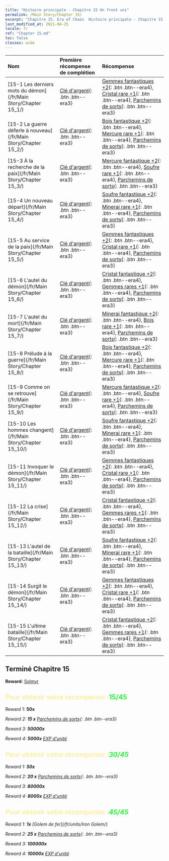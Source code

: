 ```yaml
---
title: "Histoire principale - Chapitre 15 Un front uni"
permalink: /Main Story/Chapter 15/
excerpt: "Chapitre 15. Era of Chaos  Histoire principale - Chapitre 15. Un front uni"
last_modified_at: 2021-04-25
locale: fr
ref: "Chapter 15.md"
toc: false
classes: wide
---
```


  | Nom |  Première récompense de complétion | Récompense |
  |:------------|:------------|:------------| 
  | [15-1 Les derniers mots du démon](/fr/Main Story/Chapter 15_1/) | [Clé d'argent](/ItemsFR/con_693/){: .btn .btn--era3} | [Gemmes fantastiques +2](/ItemsFR/mat_51/){: .btn .btn--era4}, [Cristal rare +1](/ItemsFR/mat_45/){: .btn .btn--era4}, [Parchemins de sorts](/ItemsFR/con_694/){: .btn .btn--era3} |
  | [15-2 La guerre déferle à nouveau](/fr/Main Story/Chapter 15_2/) | [Clé d'argent](/ItemsFR/con_693/){: .btn .btn--era3} | [Bois fantastique +2](/ItemsFR/mat_48/){: .btn .btn--era4}, [Mercure rare +1](/ItemsFR/mat_42/){: .btn .btn--era4}, [Parchemins de sorts](/ItemsFR/con_694/){: .btn .btn--era3} |
  | [15-3 À la recherche de la paix](/fr/Main Story/Chapter 15_3/) | [Clé d'argent](/ItemsFR/con_693/){: .btn .btn--era3} | [Mercure fantastique +2](/ItemsFR/mat_49/){: .btn .btn--era4}, [Soufre rare +1](/ItemsFR/mat_43/){: .btn .btn--era4}, [Parchemins de sorts](/ItemsFR/con_694/){: .btn .btn--era3} |
  | [15-4 Un nouveau départ](/fr/Main Story/Chapter 15_4/) | [Clé d'argent](/ItemsFR/con_693/){: .btn .btn--era3} | [Soufre fantastique +2](/ItemsFR/mat_50/){: .btn .btn--era4}, [Minerai rare +1](/ItemsFR/mat_40/){: .btn .btn--era4}, [Parchemins de sorts](/ItemsFR/con_694/){: .btn .btn--era3} |
  | [15-5 Au service de la paix](/fr/Main Story/Chapter 15_5/) | [Clé d'argent](/ItemsFR/con_693/){: .btn .btn--era3} | [Gemmes fantastiques +2](/ItemsFR/mat_51/){: .btn .btn--era4}, [Cristal rare +1](/ItemsFR/mat_45/){: .btn .btn--era4}, [Parchemins de sorts](/ItemsFR/con_694/){: .btn .btn--era3} |
  | [15-6 L'autel du démon](/fr/Main Story/Chapter 15_6/) | [Clé d'argent](/ItemsFR/con_693/){: .btn .btn--era3} | [Cristal fantastique +2](/ItemsFR/mat_52/){: .btn .btn--era4}, [Gemmes rares +1](/ItemsFR/mat_44/){: .btn .btn--era4}, [Parchemins de sorts](/ItemsFR/con_694/){: .btn .btn--era3} |
  | [15-7 L'autel du mort](/fr/Main Story/Chapter 15_7/) | [Clé d'argent](/ItemsFR/con_693/){: .btn .btn--era3} | [Minerai fantastique +2](/ItemsFR/mat_47/){: .btn .btn--era4}, [Bois rare +1](/ItemsFR/mat_41/){: .btn .btn--era4}, [Parchemins de sorts](/ItemsFR/con_694/){: .btn .btn--era3} |
  | [15-8 Prélude à la guerre](/fr/Main Story/Chapter 15_8/) | [Clé d'argent](/ItemsFR/con_693/){: .btn .btn--era3} | [Bois fantastique +2](/ItemsFR/mat_48/){: .btn .btn--era4}, [Mercure rare +1](/ItemsFR/mat_42/){: .btn .btn--era4}, [Parchemins de sorts](/ItemsFR/con_694/){: .btn .btn--era3} |
  | [15-9 Comme on se retrouve](/fr/Main Story/Chapter 15_9/) | [Clé d'argent](/ItemsFR/con_693/){: .btn .btn--era3} | [Mercure fantastique +2](/ItemsFR/mat_49/){: .btn .btn--era4}, [Soufre rare +1](/ItemsFR/mat_43/){: .btn .btn--era4}, [Parchemins de sorts](/ItemsFR/con_694/){: .btn .btn--era3} |
  | [15-10 Les hommes changent](/fr/Main Story/Chapter 15_10/) | [Clé d'argent](/ItemsFR/con_693/){: .btn .btn--era3} | [Soufre fantastique +2](/ItemsFR/mat_50/){: .btn .btn--era4}, [Minerai rare +1](/ItemsFR/mat_40/){: .btn .btn--era4}, [Parchemins de sorts](/ItemsFR/con_694/){: .btn .btn--era3} |
  | [15-11 Invoquer le démon](/fr/Main Story/Chapter 15_11/) | [Clé d'argent](/ItemsFR/con_693/){: .btn .btn--era3} | [Gemmes fantastiques +2](/ItemsFR/mat_51/){: .btn .btn--era4}, [Cristal rare +1](/ItemsFR/mat_45/){: .btn .btn--era4}, [Parchemins de sorts](/ItemsFR/con_694/){: .btn .btn--era3} |
  | [15-12 La crise](/fr/Main Story/Chapter 15_12/) | [Clé d'argent](/ItemsFR/con_693/){: .btn .btn--era3} | [Cristal fantastique +2](/ItemsFR/mat_52/){: .btn .btn--era4}, [Gemmes rares +1](/ItemsFR/mat_44/){: .btn .btn--era4}, [Parchemins de sorts](/ItemsFR/con_694/){: .btn .btn--era3} |
  | [15-13 L'autel de la bataille](/fr/Main Story/Chapter 15_13/) | [Clé d'argent](/ItemsFR/con_693/){: .btn .btn--era3} | [Soufre fantastique +2](/ItemsFR/mat_50/){: .btn .btn--era4}, [Minerai rare +1](/ItemsFR/mat_40/){: .btn .btn--era4}, [Parchemins de sorts](/ItemsFR/con_694/){: .btn .btn--era3} |
  | [15-14 Surgit le démon](/fr/Main Story/Chapter 15_14/) | [Clé d'argent](/ItemsFR/con_693/){: .btn .btn--era3} | [Gemmes fantastiques +2](/ItemsFR/mat_51/){: .btn .btn--era4}, [Cristal rare +1](/ItemsFR/mat_45/){: .btn .btn--era4}, [Parchemins de sorts](/ItemsFR/con_694/){: .btn .btn--era3} |
  | [15-15 L'ultime bataille](/fr/Main Story/Chapter 15_15/) | [Clé d'argent](/ItemsFR/con_693/){: .btn .btn--era3} | [Cristal fantastique +2](/ItemsFR/mat_52/){: .btn .btn--era4}, [Gemmes rares +1](/ItemsFR/mat_44/){: .btn .btn--era4}, [Parchemins de sorts](/ItemsFR/con_694/){: .btn .btn--era3} |


## Terminé Chapitre 15

 **Reward:** [Solmyr](/fr/heroes/Solmyr/)



## <span style="color: #ffeea0">Pour obtenir votre récompense :</span><span style="color: #27f73a">15/45</span>

 Reward 1:  **50x** <i class="fas fa-gem"/>

 Reward 2: **15 x** [Parchemins de sorts](/ItemsFR/con_694/){: .btn .btn--era3}

 Reward 3:  **50000x** <i class="fas fa-coins"/>

 Reward 4:  **5000x** [EXP d'unité](/ItemsFR/con_902/)



## <span style="color: #ffeea0">Pour obtenir votre récompense :</span><span style="color: #27f73a">30/45</span>

 Reward 1:  **50x** <i class="fas fa-gem"/>

 Reward 2: **20 x** [Parchemins de sorts](/ItemsFR/con_694/){: .btn .btn--era3}

 Reward 3:  **80000x** <i class="fas fa-coins"/>

 Reward 4:  **8000x** [EXP d'unité](/ItemsFR/con_902/)



## <span style="color: #ffeea0">Pour obtenir votre récompense :</span><span style="color: #27f73a">45/45</span>

 Reward 1:  **1x** [Golem de fer](/fr/units/Iron Golem/)

 Reward 2: **25 x** [Parchemins de sorts](/ItemsFR/con_694/){: .btn .btn--era3}

 Reward 3:  **100000x** <i class="fas fa-coins"/>

 Reward 4:  **10000x** [EXP d'unité](/ItemsFR/con_902/)

